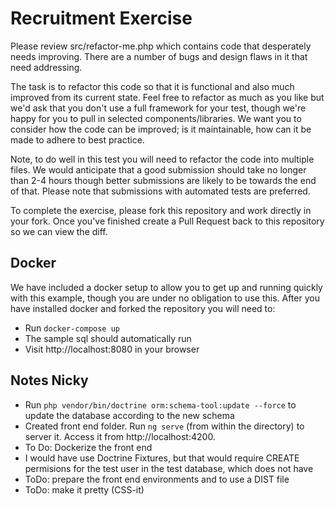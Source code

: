 # Recruitment Exercise
Please review src/refactor-me.php which contains code that desperately needs improving.  There are a number of bugs and design flaws in it that need addressing.

The task is to refactor this code so that it is functional and also much improved from its current state.  Feel free to refactor as much as you like but we'd ask that you don't use a full framework for your test, though we're happy for you to pull in selected components/libraries.  We want you to consider how the code can be improved; is it maintainable, how can it be made to adhere to best practice. 

Note, to do well in this test you will need to refactor the code into multiple files.  We would anticipate that a good submission should take no longer than 2-4 hours though better submissions are likely to be towards the end of that.  Please note that submissions with automated tests are preferred. 

To complete the exercise, please fork this repository and work directly in your fork. Once you've finished create a Pull Request back to this repository so we can view the diff.

## Docker
We have included a docker setup to allow you to get up and running quickly with this example, though you are under no obligation to use this.  After you have installed docker and forked the repository you will need to:

* Run `docker-compose up` 
* The sample sql should automatically run 
* Visit http://localhost:8080 in your browser


## Notes Nicky
* Run `php vendor/bin/doctrine orm:schema-tool:update --force` to update the database according to the new schema
* Created front end folder. Run `ng serve` (from within the directory) to server it. Access it from http://localhost:4200.
* To Do: Dockerize the front end
* I would have use Doctrine Fixtures, but that would require CREATE permisions for the test user in the test database, which does not have
* ToDo: prepare the front end environments and to use a DIST file
* ToDo: make it pretty (CSS-it)
